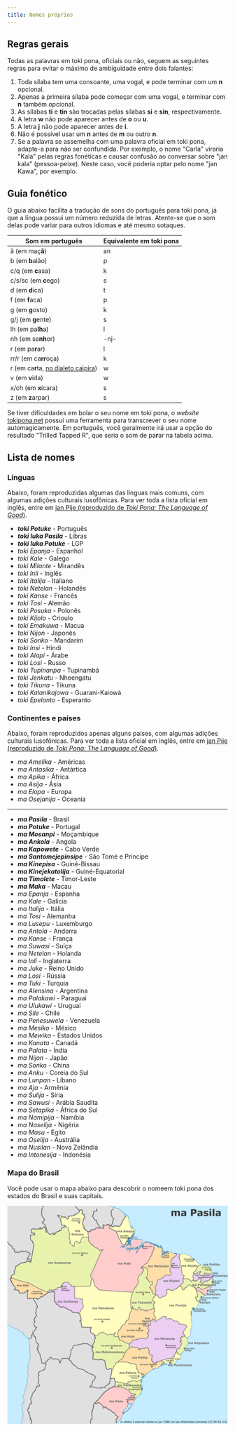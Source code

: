 ```yaml
---
title: Nomes próprios
---
```


## Regras gerais

Todas as palavras em toki pona, oficiais ou não, seguem as seguintes regras para evitar o máximo de ambiguidade entre dois falantes:

1. Toda sílaba tem uma consoante, uma vogal, e pode terminar com um **n** opcional.
2. Apenas a primeira sílaba pode começar com uma vogal, e terminar com **n** também opcional.
3. As sílabas **ti** e **tin** são trocadas pelas sílabas **si** e **sin**, respectivamente.
4. A letra **w** não pode aparecer antes de **o** ou **u**.
5. A letra **j** não pode aparecer antes de **i**.
6. Não é possível usar um **n** antes de **m** ou outro **n**.
7. Se a palavra se assemelha com uma palavra oficial em toki pona, adapte-a para não ser confundida. Por exemplo, o nome "Carla" viraria "Kala" pelas regras fonéticas e causar confusão ao conversar sobre "jan kala" (pessoa-peixe). Neste caso, você poderia optar pelo nome "jan Kawa", por exemplo.

## Guia fonético

O guia abaixo facilita a tradução de sons do português para toki pona, já que a língua possui um número reduzida de letras. Atente-se que o som delas pode variar para outros idiomas e até mesmo sotaques.

Som em português | Equivalente em toki pona
-|-
ã (em maç**ã**) | an
b (em **b**alão) | p
c/q (em **c**asa) | k
c/s/sc (em **c**ego) | s
d (em **d**ica) | t
f (em **f**aca) | p
g (em **g**osto) | k
g/j (em **g**ente) | s
lh (em pa**lh**a) | l
nh (em se**nh**or) | -nj-
r (em pa**r**ar) | l
rr/r (em ca**rr**oça) | k
r (em ca**r**ta, [no dialeto caipira](https://pt.wikipedia.org/wiki/Dialeto_caipira)) | w
v (em **v**ida) | w
x/ch (em **x**ícara) | s
z (em **z**arpar) | s

Se tiver dificuldades em bolar o seu nome em toki pona, o _website_ [tokipona.net](http://tokipona.net/tp/Transliterate.aspx?Tour=true) possui uma ferramenta para transcrever o seu nome automagicamente. Em português, você geralmente irá usar a opção do resultado "Trilled Tapped R", que seria o som de pa**r**ar na tabela acima.

## Lista de nomes

### Línguas

Abaixo, foram reproduzidas algumas das línguas mais comuns, com algumas adições culturais lusofônicas. Para ver toda a lista oficial em inglês, entre em [jan Pije (reproduzido de _Toki Pona: The Language of Good_)](http://tokipona.net/tp/janpije/languagenames.php).

- **_toki Potuke_** - Português
- **_toki luka Pasila_** - Libras
- **_toki luka Potuke_** - LGP
- _toki Epanja_ - Espanhol
- _toki Kale_ - Galego
- _toki Milante_ - Mirandês
- _toki Inli_ - Inglês
- _toki Italija_ - Italiano
- _toki Netelan_ - Holandês
- _toki Kanse_ - Francês
- _toki Tosi_ - Alemão
- _toki Posuka_ - Polonês
- _toki Kijolo_ - Crioulo
- _toki Emakuwa_ - Macua
- _toki Nijon_ - Japonês
- _toki Sonko_ - Mandarim
- _toki Insi_ - Hindi
- _toki Alapi_ - Árabe
- _toki Losi_ - Russo
- _toki Tupinanpa_ - Tupinambá
- _toki Jenkatu_ - Nheengatu
- _toki Tikuna_ - Tikuna
- _toki Kalanikajowa_ - Guarani-Kaiowá
- _toki Epelanto_ - Esperanto

### Continentes e países

Abaixo, foram reproduzidos apenas alguns países, com algumas adições culturais lusofônicas. Para ver toda a lista oficial em inglês, entre em [jan Pije (reproduzido de _Toki Pona: The Language of Good_)](http://tokipona.net/tp/janpije/placenames.php).

- _ma Amelika_ - Américas
- _ma Antasika_ - Antártica
- _ma Apika_ - África
- _ma Asija_ - Ásia
- _ma Elopa_ - Europa
- _ma Osejanija_ - Oceania

---

- **_ma Pasila_** - Brasil
- **_ma Potuke_** - Portugal
- **_ma Mosanpi_** - Moçambique
- **_ma Ankola_** - Angola
- **_ma Kapowete_** - Cabo Verde
- **_ma Santomejepinsipe_** - São Tomé e Príncipe
- **_ma Kinepisa_** - Guiné-Bissau
- **_ma Kinejekatolija_** - Guiné-Equatorial
- **_ma Timolete_** - Timor-Leste
- **_ma Maka_** - Macau
- _ma Epanja_ - Espanha
- _ma Kale_ - Galícia
- _ma Italija_ - Itália
- _ma Tosi_ - Alemanha
- _ma Lusepu_ - Luxemburgo
- _ma Antola_ - Andorra
- _ma Kanse_ - França
- _ma Suwasi_ - Suíça
- _ma Netelan_ - Holanda
- _ma Inli_ - Inglaterra
- _ma Juke_ - Reino Unido
- _ma Losi_ - Rússia
- _ma Tuki_ - Turquia
- _ma Alensina_ - Argentina
- _ma Palakawi_ - Paraguai
- _ma Ulukawi_ - Uruguai
- _ma Sile_ - Chile
- _ma Penesuwela_ - Venezuela
- _ma Mesiko_ - México
- _ma Mewika_ - Estados Unidos
- _ma Kanata_ - Canadá
- _ma Palata_ - Índia
- _ma Nijon_ - Japão
- _ma Sonko_ - China
- _ma Anku_ - Coreia do Sul
- _ma Lunpan_ - Líbano
- _ma Aja_ - Armênia
- _ma Sulija_ - Síria
- _ma Sawusi_ - Arábia Saudita
- _ma Setapika_ - África do Sul
- _ma Namipija_ - Namíbia
- _ma Naselija_ - Nigéria
- _ma Masu_ - Egito
- _ma Oselija_ - Austrália
- _ma Nusilan_ - Nova Zelândia
- _ma Intonesija_ - Indonésia

### Mapa do Brasil

Você pode usar o mapa abaixo para descobrir o nomeem toki pona dos estados do Brasil e suas capitais.

![](../images/ma_Pasila.png)
